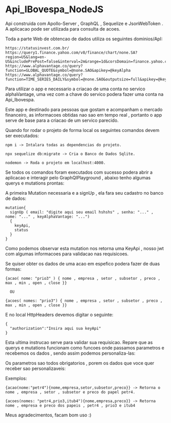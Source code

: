 # Api_IBovespa_NodeJS

Api construida com Apollo-Server , GraphQL , Sequelize e JsonWebToken . A aplicacao pode ser utilizada para consulta de acoes.

Toda a parte Web de obtencao de dados utiliza os seguintes dominios/ApI:

    https://statusinvest.com.br/
    https://query1.finance.yahoo.com/v8/finance/chart/none.SA?region=US&lang=en-US&includePrePost=false&interval=2m&range=1d&corsDomain=finance.yahoo.com&.tsrc=finance
    https://www.alphavantage.co/query?function=GLOBAL_QUOTE&symbol=@none.SAO&apikey=@keyAlpha
    https://www.alphavantage.co/query?function=TIME_SERIES_DAILY&symbol=@none.SAO&outputsize=full&apikey=@keyAlpha

Para utilizar o app e necessario a criacao de uma conta no servico alphaVantage, uma vez com a chave do servico podera fazer uma conta na Api_Ibovespa.

Este app e destinado para pessoas que gostam e acompanham o mercado financeiro, as informacoes obtidas nao sao em tempo real , portanto o app serve de base para a criacao de um servico parecido.

Quando for rodar o projeto de forma local os seguintes comandos devem ser executados:

    npm i -> Intalara todas as dependencias do projeto.
    
    npx sequelize db:migrate -> Cria o Banco de Dados Sqlite.
    
    nodemon -> Roda o projeto em localhost:4000.

Se todos os comandos foram executados com sucesso podera abrir a aplicacao e interagir pelo GraphQlPlayground , abaixo tenho algumas querys e mutations prontas:

A primeira Mutation necessaria e a signUp , ela fara seu cadastro no banco de dados:

    mutation{ 
      signUp ( email: "digite aqui seu email hshshs" , senha: "..." , nome: "..." , keyAlphaVantage: "...") 
      {
        keyApi,
        status 
      }
    }

Como podemos observar esta mutation nos retorna uma KeyApi , nosso jwt com algumas informacoes para validacao nas requisicoes.

Se quiser obter os dados de uma acao em espefico podera fazer de duas formas:

    {acao( nome: "prio3" ) { nome , empresa , setor , subsetor , preco , max , min , open , close }}

      OU 
  
    {acoes( nomes: "prio3") { nome , empresa , setor , subsetor , preco , max , min , open , close }}

E no local HttpHeaders devemos digitar o seguinte:

    {
      "authorization":"Insira aqui sua keyApi"
    }

Esta ultima instrucao serve para validar sua requisicao. Repare que as querys e mutations funcionam como funcoes onde passamos parametros e recebemos os dados , sendo assim podemos personaliza-las:

Os parametros sao todos obrigatorios , porem os dados que voce quer receber sao personalizaveis:

  Exemplos:
  
    {acao(nome:"petr4"){nome,empresa,setor,subsetor,preco}} -> Retorna o nome , empresa , setor , subsetor e preco do papel petr4.
    
    {acoes(nomes: "petr4,prio3,itub4"){nome,empresa,preco}} -> Retorna nome , empresa e preco dos papeis , petr4 , prio3 e itub4
    


Meus agradecimentos, facam bom uso :)


